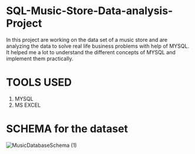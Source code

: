 # SQL-Music-Store-Data-analysis-Project
In this project are working on the data set of a music store and are analyzing the data to solve real life business problems with help of MYSQL. It helped me a lot to understand the different concepts of MYSQL and implement them practically. 
# TOOLS USED
1. MYSQL 
2. MS EXCEL
# SCHEMA for the dataset
![MusicDatabaseSchema (1)](https://github.com/ashish52001/SQL-Music-Store-Data-analysis-Project/assets/142526643/0ab08427-6559-4b9e-8abb-790317cc770b)
